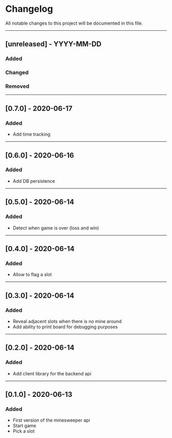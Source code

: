 # Changelog

All notable changes to this project will be documented in this file.

---

## [unreleased] - YYYY-MM-DD
### Added
### Changed
### Removed

---

## [0.7.0] - 2020-06-17
### Added
- Add time tracking

---

## [0.6.0] - 2020-06-16
### Added
- Add DB persistence

---

## [0.5.0] - 2020-06-14
### Added
- Detect when game is over (loss and win)

---

## [0.4.0] - 2020-06-14
### Added
- Allow to flag a slot

---

## [0.3.0] - 2020-06-14
### Added
- Reveal adjacent slots when there is no mine around
- Add ability to print board for debugging purposes

---

## [0.2.0] - 2020-06-14
### Added
- Add client library for the backend api

---

## [0.1.0] - 2020-06-13

### Added
- First version of the minesweeper api
- Start game
- Pick a slot
